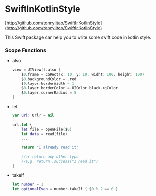 # SwiftInKotlinStyle

[http://github.com/tonnylitao/SwiftInKotlinStyle](http://github.com/tonnylitao/SwiftInKotlinStyle)

This Swift package can help you to write some swift code in kotlin style.

### Scope Functions

* also

    ```swift
    view = UIView().also {
        $0.frame = CGRect(x: 10, y: 10, widht: 100, height: 100)
        $0.backgroundColor = .red
        $0.layer.borderWidth = 1
        $0.layer.borderColor = UIColor.black.cgColor
        $0.layer.cornerRadius = 5
    }
    ```

* let

    ```swift
    var url: Url? = nil
    ..
    url.let {
        let file = openFile($0)
        let data = read(file)
        ...
        
        return "I already read it"
        
        //or return any other type
        //e.g. return .success("I read it")
    }
    ```
    
* takeIf

    ```swift
    let number = 1
    let optionalEven = number.takeIf { $0 % 2 == 0 }
    ```


